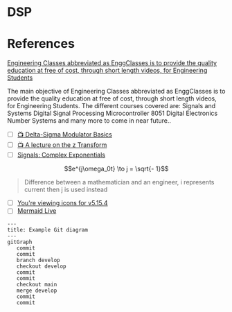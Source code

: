 # DSP



# References

[Engineering Classes abbreviated as EnggClasses is to provide the quality education at free of cost, through short length videos, for Engineering Students](https://www.youtube.com/@EnggClasses)

  The main objective of Engineering Classes abbreviated as EnggClasses is to provide the quality education at free of cost, through short length videos, for Engineering Students.
  The different courses covered are:
  Signals and Systems
  Digital Signal Processing
  Microcontroller 8051
  Digital Electronics
  Number Systems
  and many more to come in near future..

- [ ] [:tv: Delta-Sigma Modulator Basics](https://www.youtube.com/watch?v=NrkFd7h6R2Y)
- [ ] [:tv: A lecture on the z Transform](https://www.youtube.com/watch?v=dq7-Bqu8HRA)
- [ ] [Signals: Complex Exponentials](https://www.youtube.com/watch?v=UxR2CMgvtLk&t=53s)

```math
e^{j\omega_0t} \to j = \sqrt{- 1}
``` 

> Difference between a mathematician and an engineer, i represents current then j is used instead

- [ ] [You're viewing icons for v5.15.4](https://fontawesome.com/v5/search?o=r&m=free)
- [ ] [Mermaid Live](https://mermaid.live/)

```mermaid
---
title: Example Git diagram
---
gitGraph
   commit
   commit
   branch develop
   checkout develop
   commit
   commit
   checkout main
   merge develop
   commit
   commit
```
